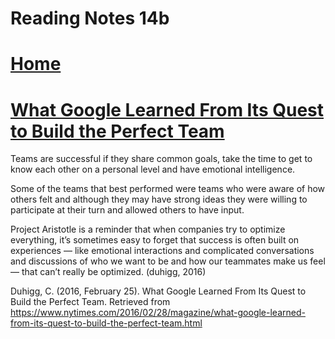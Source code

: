 # Reading Notes 14b


# [Home](https://github.com/MISalz/201_Reading_notes_022022)
# [What Google Learned From Its Quest to Build the Perfect Team](https://www.google.com/amp/mobile.nytimes.com/2016/02/28/magazine/what-google-learned-from-its-quest-to-build-the-perfect-team.amp.html)

Teams are successful if they share common goals, take the time to get to know each other on a personal level and have emotional intelligence.

Some of the teams that best performed were teams who were aware of how others felt and although they may have strong ideas they were willing to participate at their turn and allowed others to have input. 

Project Aristotle is a reminder that when companies try to optimize everything, it’s sometimes easy to forget that success is often built on experiences — like emotional interactions and complicated conversations and discussions of who we want to be and how our teammates make us feel — that can’t really be optimized. (duhigg, 2016)


Duhigg, C. (2016, February 25). What Google Learned From Its Quest to Build the Perfect Team. Retrieved from https://www.nytimes.com/2016/02/28/magazine/what-google-learned-from-its-quest-to-build-the-perfect-team.html